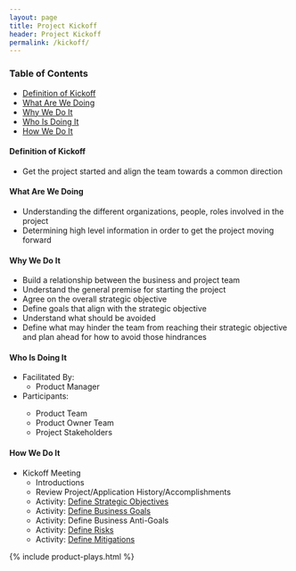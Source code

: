 ```yaml
---
layout: page
title: Project Kickoff
header: Project Kickoff
permalink: /kickoff/
---
```

<div class="row">
    <div class="col-md-3">
        <div class="toc">
            <h3>Table of Contents</h3>
                <ul>
                    <li>
                        <a href="#Definition">
                            Definition of Kickoff
                        </a>
                    </li>
                    <li>
                        <a href="#What">
                            What Are We Doing
                        </a>
                    </li>
                    <li>
                        <a href="#Why">
                            Why We Do It
                        </a>
                    </li>
                    <li>
                        <a href="#Who">
                            Who Is Doing It
                        </a>
                    </li>
                    <li>
                        <a href="#How">
                            How We Do It
                        </a>
                    </li>
                   </ul>
        </div>
    </div>
    <div class="col-md-6">
        <h4 class="Definition" id="Definition">
            Definition of Kickoff
        </h4>
		<ul>
			<li>Get the project started and align the team towards a common direction</li>
		</ul>
        <h4 class="What" id="What">
            What Are We Doing
        </h4>
	   <ul>
        <li>Understanding the different organizations, people, roles involved in the project</li>
        <li>Determining high level information in order to get the project moving forward</li>
	    </ul>
        <h4 class="Why" id="Why">
            Why We Do It
        </h4>
            <ul>
         <li>Build a relationship between the business and project team</li>
<li>Understand the general premise for starting the project</li>
<li>Agree on the overall strategic objective</li>
<li>Define goals that align with the strategic objective</li>
<li>Understand what should be avoided</li>
<li>Define what may hinder the team from reaching their strategic objective and plan ahead for how to avoid those hindrances</li>
	        </ul>
        <h4 class="Who" id="Who">
            Who Is Doing It
        </h4>
            <ul>
                <li>Facilitated By:
                <ul><li>Product Manager</li></ul>
        	           <li>Participants:</li>
                       <ul>
                      <li>Product Team</li>
                      <li>Product Owner Team</li>
                      <li>Project Stakeholders</li>
                  </ul>    
                </li>
            </ul>
        <h4 class="How" id="How">
            How We Do It
        </h4>
            <ul>
                <li>Kickoff Meeting
                <ul>
                    <li>Introductions</li>
                    <li>Review Project/Application History/Accomplishments</li>
                    <li>Activity: <a href="{{ site.baseurl }}/strategic-objectives">Define Strategic Objectives</a></li>
                    <li>Activity: <a href="{{ site.baseurl }}/business-goals">Define Business Goals</a></li>
                    <li>Activity: Define Business Anti-Goals</li>
                    <li>Activity: <a href="{{ site.baseurl }}/risks-mitigation">Define Risks</a></li>
                    <li>Activity: <a href="{{ site.baseurl }}/risks-mitigation">Define Mitigations</a></li>
                </ul>
                </li>
            </ul>
    </div>
    <div class="col-md-3">
                {% include product-plays.html %}
    </div>
</div>
